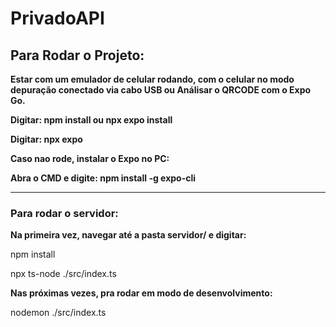 # PrivadoAPI

<h2> Para Rodar o Projeto: </h2>

<p><b> Estar com um emulador de celular rodando, com o celular no modo depuração conectado via cabo USB ou Análisar o QRCODE com o Expo Go. </p></b>
<p><b> Digitar: npm install ou npx expo install </p></b>
<p><b> Digitar: npx expo </p></b>
<p><b> Caso nao rode, instalar o Expo no PC: </p></b>
<p><b> Abra o CMD e digite: npm install -g expo-cli </p></b>

<hr>
<h3> Para rodar o servidor: </h3>

<p><b> Na primeira vez, navegar até a pasta servidor/ e digitar: </b></p>
<p> npm install </p>
<p> npx ts-node ./src/index.ts <p>
<p><b> Nas próximas vezes, pra rodar em modo de desenvolvimento: </b></p>
<p> nodemon ./src/index.ts </p>